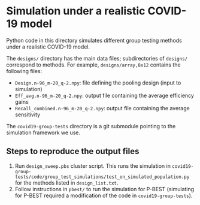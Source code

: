 # Simulation under a realistic COVID-19 model

Python code in this directory simulates different group testing methods under a realistic COVID-19 model.

The `designs/` directory has the main data files;
subdirectories of `designs/` correspond to methods.
For example, `designs/array,8x12` contains the following files:
+ `Design.n-96_m-20_q-2.npy`: file defining the pooling design (input to simulation)
+ `Eff_avg.n-96_m-20_q-2.npy`: output file containing the average efficiency gains
+ `Recall_combined.n-96_m-20_q-2.npy`: output file containing the average sensitivity

The `covid19-group-tests` directory is a git submodule
pointing to the simulation framework we use.

## Steps to reproduce the output files

1. Run `design_sweep.pbs` cluster script.
This runs the simulation in `covid19-group-tests/code/group_test_simulations/test_on_simulated_population.py` for the methods listed in `design_list.txt`.
2. Follow instructions in `pbest/` to run the simulation for P-BEST (simulating for P-BEST required a modification of the code in `covid19-group-tests`).
